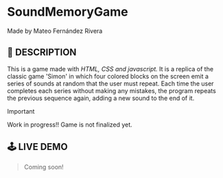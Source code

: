 # SoundMemoryGame
Made by Mateo Fernández Rivera

## 📄 DESCRIPTION
This is a game made with _HTML, CSS and javascript._ It is a replica of the classic game 'Simon' in which four colored blocks on the screen emit a series of sounds at random that the user must repeat. Each time the user completes each series without making any mistakes, the program repeats the previous sequence again, adding a new sound to the end of it.
> [!IMPORTANT]
> Work in progress!! Game is not finalized yet.

## 🕹️ LIVE DEMO
> Coming soon!